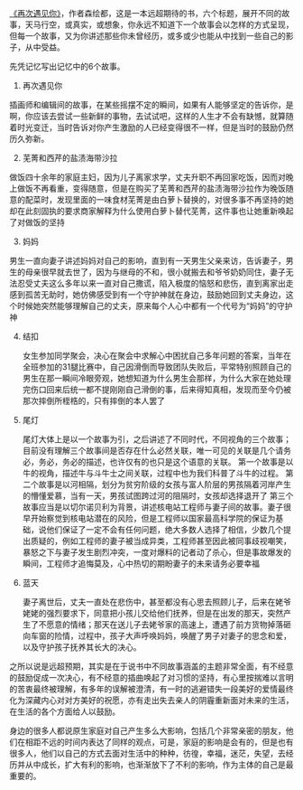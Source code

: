 [《再次遇见你》](https://book.douban.com/subject/34970066/)，作者森绘都，这是一本远超期待的书，六个标题，展开不同的故事，天马行空，或真实，或想象，你永远不知道下一个故事会以怎样的方式呈现，但每一个故事，又为你讲述那些你未曾经历，或多或少也能从中找到一些自己的影子，从中受益。



先凭记忆写出记忆中的6个故事。

 

1. 再次遇见你

  插画师和编辑间的故事，在某些摇摆不定的瞬间，如果有人能够坚定的告诉你，是啊，你应该去尝试一些新鲜的事物，去试试吧，这样的人生才不会有缺憾，就算随着时光变迁，当时告诉对你产生激励的人已经变得很不一样，但是当时的鼓励仍然历久弥新。
  
2. 芜菁和西芹的盐渍海带沙拉

  做饭四十余年的家庭主妇，因为儿子离家求学，丈夫升职不再回家吃饭，因而对晚上做饭不再看重，变得随意，但是在购买了芜菁和西芹的盐渍海带沙拉作为晚饭随意的配菜时，发现里面的一味食材芜菁是由白萝卜替换的，对很多事不再坚持的她却在此刻固执的要求商家解释为什么使用白萝卜替代芜菁，这件事也让她重新唤起了对做饭的坚持

3. 妈妈

  男生一直向妻子讲述妈妈对自己的影响，直到有一天男生父亲来访，告诉妻子，男生的母亲很早就去世了，因为与继母的不和，很小就搬去和爷爷奶奶同住，妻子无法忍受丈夫这么多年以来一直对自己撒谎，陷入极度的恼怒和悲伤，直到离家出走感到孤苦无助时，她仿佛感受到有一个守护神就在身边，鼓励她回到丈夫身边，这个时候她突然能够理解自己的丈夫，原来每个人心中都有一个代号为“妈妈”的守护神

4. 结扣

   女生参加同学聚会，决心在聚会中求解心中困扰自己多年问题的答案，当年在全班参加的31腿比赛中，自己因滑倒而导致团队失败后，平常特别照顾自己的男生在那一瞬间冷眼旁观，她想知道为什么男生会那样，为什么大家在她处理完伤口回来后统一都不提刚刚自己滑倒的事，后来得知真相，发现而至今仍被那次摔倒所桎梏的，只有摔倒的本人罢了

5. 尾灯

   尾灯大体上是以一个故事为引，之后讲述了不同时代，不同视角的三个故事；目前没有理解三个故事间是否存在什么必然关联，唯一可见的关联是几个请务必，务必，务必的描述，也许仅有的也只是这个语意的关联。
   第一个故事是以牛的视角，描述牛与斗牛士之间关联，过程中也为我们科普了斗牛的过程。
   第二个故事是以河相隔，划分为贫穷阶级的女孩与富人阶层的男孩隔着河岸产生的懵懂爱慕，当有一天，男孩试图跨过河的阻隔时，女孩却选择退开了
   第三个故事应当是以切尔诺贝利为背景，讲述核电站工程师与妻子间的故事。妻子很早开始察觉到核电站潜在的风险，但是工程师以国家最高科学院的保证为基础，说他们保证了一定不会有任何问题，绝大多数人选择了相信，少数几个提出质疑的，例如工程师的妻子被当成异类，工程师甚至因此被同事歧视嘲笑，暴怒之下与妻子发生剧烈冲突，一度对爆料的记者动了杀心，但是事故爆发的瞬间，工程师才追悔莫及，心中热切的期盼妻子的未来请务必要幸福

6. 蓝天

   妻子离世后，丈夫一直处在悲伤中，甚至都没有心思去照顾儿子，后来在姥爷姥姥的强烈要求下，同意把小孩儿交给他们抚养，但是在出发的那天，突然产生了不愿意的情绪；那天在送儿子去姥爷家的高速上，遭遇了前方货物掉落砸向车窗的险情，过程中，孩子大声呼唤妈妈，唤醒了男子对妻子的思念和爱，以及守护孩子抚养其长大的决心。



之所以说是远超预期，其实是在于说书中不同故事涵盖的主题非常全面，有不经意的鼓励促成一次决心，有不经意的插曲唤起了对习惯的坚持，有心里按揣难以言明的苦衷最终被理解，有多年的误解被澄清，有一时的逃避错失一段美好的爱情最终化为深藏内心对对方美好的祝愿，亦有走出失去亲人的阴霾重新面对未来的生活，在生活的各个方面给人以鼓励。



身边的很多人都说原生家庭对自己产生多么大影响，包括几个非常亲密的朋友，他们在相距不远的时间内表达了同样的观点，可是，家庭的影响是会有的，但是也有很多人，他们以自己的方式去面对生活中的种种，彷徨，幸福，迷茫，失望，去经历并从中成长，扩大有利的影响，也渐渐放下了不利的影响，作为主体的自己是最重要的。








